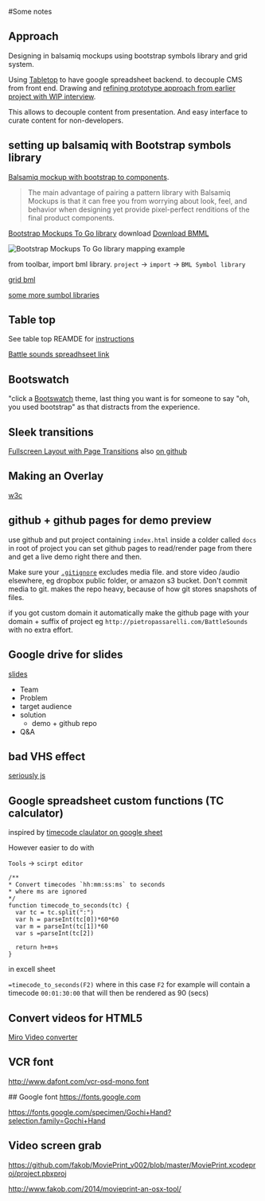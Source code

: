 #Some notes

## Approach
Designing in balsamiq mockups using bootstrap symbols library and grid system.

Using [Tabletop](https://github.com/jsoma/tabletop) to have google spreadsheet backend. to decouple CMS from front end. 
Drawing and [refining prototype approach from earlier project with WIP interview](https://github.com/pietrop/interactive-transcription-display-proof-of-concept). 

This allows to decouple content from presentation. And easy interface to curate content for non-developers.

## setting up balsamiq with Bootstrap symbols library

[Balsamiq mockup with bootstrap to components](https://blogs.balsamiq.com/ux/tag/bootstrap/).

>The main advantage of pairing a pattern library with Balsamiq Mockups is that it can free you from worrying about look, feel, and behavior when designing yet provide pixel-perfect renditions of the final product components.

[Bootstrap Mockups To Go library](https://mockupstogo.mybalsamiq.com/projects/web/Bootstrap) download [Download BMML](https://mockupstogo.mybalsamiq.com/projects/web/Bootstrap.bmml)

![Bootstrap Mockups To Go library mapping example](https://blogs.balsamiq.com/ux/files/2014/07/mockups-bootstrap.png)

from toolbar, import bml library.
`project` -> `import` -> `BML Symbol library`


[grid bml](https://mockupstogo.mybalsamiq.com/projects/template-bootstrap/grid)

[some more sumbol libraries](https://mockupstogo.mybalsamiq.com/projects)


## Table top 

See table top REAMDE for [instructions](https://github.com/jsoma/tabletop)

[Battle sounds spreadhseet link](https://docs.google.com/spreadsheets/d/1YlaEx8yftVVGlK7dcINtDdHZc3tZi_LUCJUNldtyXws/pubhtml)



## Bootswatch 

"click a [Bootswatch](https://bootswatch.com) theme, last thing you want is for someone to say "oh, you used bootstrap" as that distracts from the experience.


## Sleek transitions

[Fullscreen Layout with Page Transitions](http://tympanus.net/codrops/2013/04/23/fullscreen-layout-with-page-transitions/) also [on github](https://github.com/codrops/FullscreenLayoutPageTransitions)


## Making an Overlay 
[w3c](http://www.w3schools.com/howto/howto_js_fullscreen_overlay.asp)

## github + github pages for demo preview

use github and put project containing `index.html` inside a colder called `docs` in root of project you can set github pages to read/render page from there and get a live demo right there and then.

Make sure your [`.gitignore`](/.gitignore) excludes media file. and store video /audio elsewhere, eg dropbox public folder, or amazon s3 bucket. Don't commit media to git. makes the repo heavy, because of how git stores snapshots of files.

if you got custom domain it automatically make the github page with your domain + suffix of project eg `http://pietropassarelli.com/BattleSounds` with no extra effort. 

## Google drive for slides 

[slides](https://docs.google.com/presentation/d/19TB4CpkCDqMJQvhmZF3I9AN7IQ0VsIA8nsfpdHkfDss/edit#slide=id.p)

- Team 
- Problem 
- target audience
- solution
	- demo + github repo
- Q&A

## bad VHS effect

[seriously js](http://seriouslyjs.org/)

## Google spreadsheet custom functions (TC calculator)
inspired by [timecode claulator on google sheet](https://latenitefilms.com/blog/calculating-timecode-in-google-sheets/)

However easier to do with 

`Tools` -> `scirpt editor`

```
/**
* Convert timecodes `hh:mm:ss:ms` to seconds
* where ms are ignored
*/
function timecode_to_seconds(tc) {
  var tc = tc.split(":")
  var h = parseInt(tc[0])*60*60
  var m = parseInt(tc[1])*60
  var s =parseInt(tc[2])
  
  return h+m+s
}
```

in excell sheet

`=timecode_to_seconds(F2)` where in this case `F2` for example will contain a timecode `00:01:30:00` that will then be rendered as 90 (secs)



## Convert videos for HTML5 
[Miro Video converter](http://www.getmiro.com)



## VCR font 

http://www.dafont.com/vcr-osd-mono.font


## Google font 
https://fonts.google.com

https://fonts.google.com/specimen/Gochi+Hand?selection.family=Gochi+Hand


## Video screen grab 
https://github.com/fakob/MoviePrint_v002/blob/master/MoviePrint.xcodeproj/project.pbxproj

http://www.fakob.com/2014/movieprint-an-osx-tool/